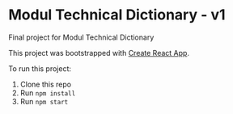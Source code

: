 # Modul Technical Dictionary - v1
Final project for Modul Technical Dictionary

This project was bootstrapped with [Create React App](https://github.com/facebook/create-react-app).

To run this project:

1. Clone this repo
2. Run `npm install`
3. Run `npm start`